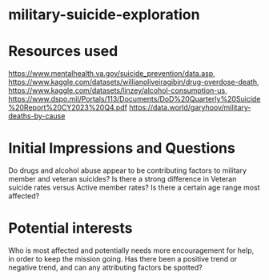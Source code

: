 # military-suicide-exploration

# Resources used
https://www.mentalhealth.va.gov/suicide_prevention/data.asp, 
https://www.kaggle.com/datasets/willianoliveiragibin/drug-overdose-death, 
https://www.kaggle.com/datasets/linzey/alcohol-consumption-us, 
https://www.dspo.mil/Portals/113/Documents/DoD%20Quarterly%20Suicide%20Report%20CY2023%20Q4.pdf
https://data.world/garyhoov/military-deaths-by-cause

# Initial Impressions and Questions
Do drugs and alcohol abuse appear to be contributing factors to military member and veteran suicides? Is there a strong difference in Veteran suicide rates versus Active member rates? Is there a certain age range most affected?

# Potential interests
Who is most affected and potentially needs more encouragement for help, in order to keep the mission going. Has there been a positive trend or negative trend, and can any attributing factors be spotted?
